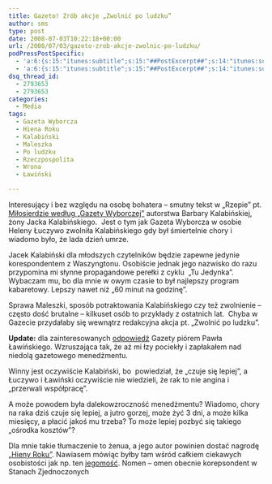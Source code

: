 ```yaml
---
title: Gazeto! Zrób akcje „Zwolnić po ludzku”
author: sms
type: post
date: 2008-07-03T10:22:18+00:00
url: /2008/07/03/gazeto-zrob-akcje-zwolnic-po-ludzku/
podPressPostSpecific:
  - 'a:6:{s:15:"itunes:subtitle";s:15:"##PostExcerpt##";s:14:"itunes:summary";s:15:"##PostExcerpt##";s:15:"itunes:keywords";s:17:"##WordPressCats##";s:13:"itunes:author";s:10:"##Global##";s:15:"itunes:explicit";s:7:"Default";s:12:"itunes:block";s:7:"Default";}'
  - 'a:6:{s:15:"itunes:subtitle";s:15:"##PostExcerpt##";s:14:"itunes:summary";s:15:"##PostExcerpt##";s:15:"itunes:keywords";s:17:"##WordPressCats##";s:13:"itunes:author";s:10:"##Global##";s:15:"itunes:explicit";s:7:"Default";s:12:"itunes:block";s:7:"Default";}'
dsq_thread_id:
  - 2793653
  - 2793653
categories:
  - Media
tags:
  - Gazeta Wyborcza
  - Hiena Roku
  - Kalabiński
  - Maleszka
  - Po ludzku
  - Rzeczpospolita
  - Wrona
  - Ławiński

---
```

Interesujący i bez względu na osobę bohatera &#8211; smutny tekst w &#8222;Rzepie&#8221; pt. <a href="http://www.rp.pl/artykul/157563.html" target="_blank">Miłosierdzie według &#8222;Gazety Wyborczej&#8221;</a> autorstwa Barbary Kalabińskiej, żony Jacka Kalabińskiego.  Jest o tym jak Gazeta Wyborcza w osobie Heleny Łuczywo zwolniła Kalabińskiego gdy był śmiertelnie chory i wiadomo było, że lada dzień umrze.

Jacek Kalabiński dla młodszych czytelników będzie zapewne jedynie korespondentem z Waszyngtonu. Osobiście jednak jego nazwisko do razu przypomina mi słynne propagandowe perełki z cyklu  &#8222;Tu Jedynka&#8221;. Wybaczam mu, bo dla mnie w owym czasie to był najlepszy program kabaretowy. Lepszy nawet niż &#8222;60 minut na godzinę&#8221;.

Sprawa Maleszki, sposób potraktowania Kalabińskiego czy też zwolnienie &#8211; często dość brutalne &#8211; kilkuset osób to przykłady z ostatnich lat.  Chyba w Gazecie przydałaby się wewnątrz redakcyjna akcja pt. &#8222;Zwolnić po ludzku&#8221;.

**Update:** dla zainteresowanych <a href="http://www.rp.pl/artykul/158006.html" target="_blank">odpowiedź</a> Gazety piórem Pawła Ławińskiego. Wzruszająca tak, że aż mi łzy pociekły i zapłakałem nad niedolą gazetowego menedżmentu.

Winny jest oczywiście Kalabiński, bo  powiedział, że &#8222;czuje się lepiej&#8221;, a Łuczywo i Ławiński oczywiście nie wiedzieli, że rak to nie angina i &#8222;przerwali współpracę&#8221;.

A może powodem była dalekowzroczność menedżmentu? Wiadomo, chory na raka dziś czuje się lepiej, a jutro gorzej, może żyć 3 dni, a może kilka miesięcy, a płacić jakoś mu trzeba? To może lepiej pozbyć się takiego &#8222;ośrodka kosztów&#8221;?

Dla mnie takie tłumaczenie to żenua, a jego autor powinien dostać nagrodę <a href="http://pl.wikipedia.org/wiki/Hiena_Roku" target="_blank">&#8222;Hieny Roku&#8221;</a>. Nawiasem mówiąc byłby tam wśród całkiem ciekawych osobistości jak np. ten <a href="http://pl.wikipedia.org/wiki/Marcin_Wrona_(dziennikarz)" target="_blank">jegomość</a>. Nomen &#8211; omen obecnie korepsondent w Stanach Zjednoczonych